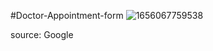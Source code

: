 #Doctor-Appointment-form
![1656067759538](https://user-images.githubusercontent.com/93858048/175520374-96bb96f5-f800-4738-b0d7-85b0e93a300e.jpeg)

source: Google


